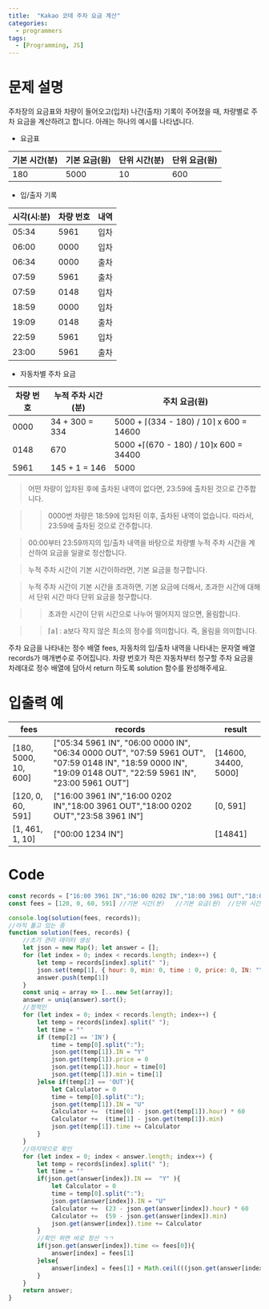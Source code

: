 ```yaml
---
title:  "Kakao 코테 주차 요금 계산"
categories:
  - programmers
tags:
  - [Programming, JS]
---
```


# 문제 설명

주차장의 요금표와 차량이 들어오고(입차) 나간(출차) 기록이 주어졌을 때, 차량별로 주차 요금을 계산하려고 합니다. 아래는 하나의 예시를 나타냅니다.
* 요금표 

|기본 시간(분)|기본 요금(원)|단위 시간(분)| 단위 요금(원)|
|------------|------------|------------|-------------|
|180|5000|10|600|

* 입/출자 기록

|시각(시:분)|차량 번호|내역|
|----------|--------|----|
|05:34	|5961	|입차|
|06:00	|0000	|입차|
|06:34	|0000	|출차|
|07:59	|5961	|출차|
|07:59	|0148	|입차|
|18:59	|0000	|입차|
|19:09	|0148	|출차|
|22:59	|5961	|입차|
|23:00	|5961	|출차|

* 자동차별 주차 요금

|차량 번호|누적 주차 시간(분)|주치 요금(원)|
|--------|-----------------|------------|
|0000	|34 + 300 = 334	|5000 + ⌈(334 - 180) / 10⌉ x 600 = 14600|
|0148	|670	|5000 +⌈(670 - 180) / 10⌉x 600 = 34400|
|5961	|145 + 1 = 146	|5000|

>어떤 차량이 입차된 후에 출차된 내역이 없다면, 23:59에 출차된 것으로 간주합니다.

>> 0000번 차량은 18:59에 입차된 이후, 출차된 내역이 없습니다. 따라서, 23:59에 출차된 것으로 간주합니다.

> 00:00부터 23:59까지의 입/출차 내역을 바탕으로 차량별 누적 주차 시간을 계산하여 요금을 일괄로 정산합니다.

> 누적 주차 시간이 기본 시간이하라면, 기본 요금을 청구합니다.

> 누적 주차 시간이 기본 시간을 초과하면, 기본 요금에 더해서, 초과한 시간에 대해서 단위 시간 마다 단위 요금을 청구합니다.

>> 초과한 시간이 단위 시간으로 나누어 떨어지지 않으면, 올림합니다.

>> ⌈a⌉ : a보다 작지 않은 최소의 정수를 의미합니다. 즉, 올림을 의미합니다.

 주차 요금을 나타내는 정수 배열 fees, 자동차의 입/출차 내역을 나타내는 문자열 배열 records가 매개변수로 주어집니다.
차량 번호가 작은 자동차부터 청구할 주차 요금을 차례대로 정수 배열에 담아서 return 하도록 solution 함수를 완성해주세요.

# 입출력 예

|fees|records|result|
|-----|------|-----|
|[180, 5000, 10, 600]|["05:34 5961 IN", "06:00 0000 IN", "06:34 0000 OUT", "07:59 5961 OUT", "07:59 0148 IN", "18:59 0000 IN", "19:09 0148 OUT", "22:59 5961 IN", "23:00 5961 OUT"]|[14600, 34400, 5000]|
|[120, 0, 60, 591]|["16:00 3961 IN","16:00 0202 IN","18:00 3961 OUT","18:00 0202 OUT","23:58 3961 IN"]|[0, 591]|
|[1, 461, 1, 10]|["00:00 1234 IN"]|[14841]|

# Code

```js
const records = ["16:00 3961 IN","16:00 0202 IN","18:00 3961 OUT","18:00 0202 OUT","23:58 3961 IN"]
const fees = [120, 0, 60, 591] //기본 시간(분)	//기본 요금(원)	//단위 시간(분)	//단위 요금(원)

console.log(solution(fees, records));
//아직 풀고 있는 중
function solution(fees, records) {
    //초기 관리 데이터 생성
    let json = new Map(); let answer = []; 
    for (let index = 0; index < records.length; index++) {
        let temp = records[index].split(" ");
        json.set(temp[1], { hour: 0, min: 0, time : 0, price: 0, IN: "Y" })
        answer.push(temp[1])
    }
    const uniq = array => [...new Set(array)];
    answer = uniq(answer).sort();
    //정적인 
    for (let index = 0; index < records.length; index++) {
        let temp = records[index].split(" ");
        let time = ""
        if (temp[2] == 'IN') {
            time = temp[0].split(":");
            json.get(temp[1]).IN = "Y"
            json.get(temp[1]).price = 0
            json.get(temp[1]).hour = time[0]
            json.get(temp[1]).min = time[1]
        }else if(temp[2] == 'OUT'){
            let Calculator = 0
            time = temp[0].split(":");
            json.get(temp[1]).IN = "U"   
            Calculator +=  (time[0] - json.get(temp[1]).hour) * 60
            Calculator +=  (time[1] - json.get(temp[1]).min)
            json.get(temp[1]).time += Calculator
        }
    }
    //마지막으로 확인
    for (let index = 0; index < answer.length; index++) {
        let temp = records[index].split(" ");
        let time = ""
        if(json.get(answer[index]).IN ==  "Y" ){
            let Calculator = 0
            time = temp[0].split(":");
            json.get(answer[index]).IN = "U"   
            Calculator +=  (23 - json.get(answer[index]).hour) * 60
            Calculator +=  (59 - json.get(answer[index]).min)
            json.get(answer[index]).time += Calculator
        }
        //확인 하면 바로 정산 ㄱㄱ
        if(json.get(answer[index]).time <= fees[0]){
            answer[index] = fees[1]
        }else{
            answer[index] = fees[1] + Math.ceil(((json.get(answer[index]).time - fees[0]) / fees[2]))*fees[3]
        }
    }
    return answer;
}
```